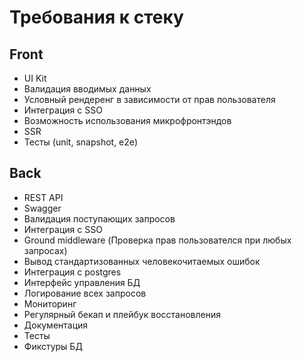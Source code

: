 # Требования к стеку

## Front
- UI Kit
- Валидация вводимых данных
- Условный рендеренг в зависимости от прав пользователя
- Интеграция с SSO
- Возможность использования микрофронтэндов
- SSR
- Тесты (unit, snapshot, e2e)

## Back

- REST API
- Swagger
- Валидация поступающих запросов
- Интеграция с SSO
- Ground middleware (Проверка прав пользователся при любых запросах)
- Вывод стандартизованных человекочитаемых ошибок
- Интеграция с postgres
- Интерфейс управления БД
- Логирование всех запросов
- Мониторинг
- Регулярный бекап и плейбук восстановления
- Документация
- Тесты
- Фикстуры БД